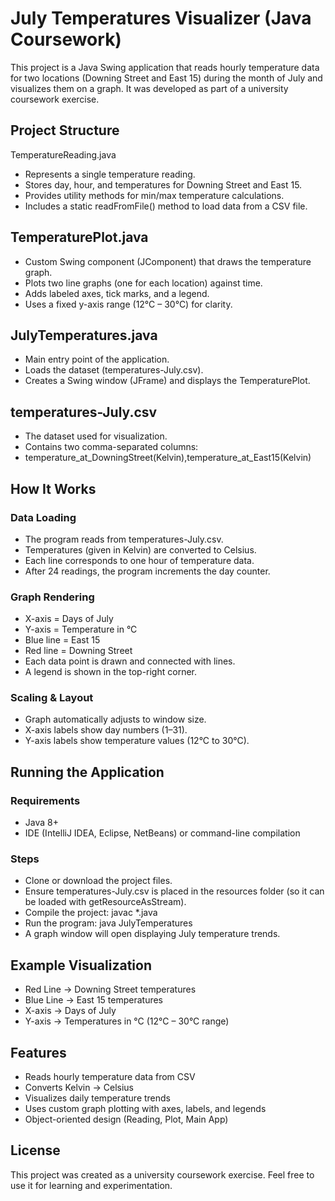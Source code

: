 # July Temperatures Visualizer (Java Coursework)
This project is a Java Swing application that reads hourly temperature data for two locations (Downing Street and East 15) during the month of July and visualizes them on a graph.
It was developed as part of a university coursework exercise.

## Project Structure
TemperatureReading.java
- Represents a single temperature reading.
- Stores day, hour, and temperatures for Downing Street and East 15.
- Provides utility methods for min/max temperature calculations.
- Includes a static readFromFile() method to load data from a CSV file.

## TemperaturePlot.java
- Custom Swing component (JComponent) that draws the temperature graph.
- Plots two line graphs (one for each location) against time.
- Adds labeled axes, tick marks, and a legend.
- Uses a fixed y-axis range (12°C – 30°C) for clarity.

## JulyTemperatures.java
- Main entry point of the application.
- Loads the dataset (temperatures-July.csv).
- Creates a Swing window (JFrame) and displays the TemperaturePlot.

## temperatures-July.csv
- The dataset used for visualization.
- Contains two comma-separated columns:
- temperature_at_DowningStreet(Kelvin),temperature_at_East15(Kelvin)

## How It Works
### Data Loading
- The program reads from temperatures-July.csv.
- Temperatures (given in Kelvin) are converted to Celsius.
- Each line corresponds to one hour of temperature data.
- After 24 readings, the program increments the day counter.

### Graph Rendering
- X-axis = Days of July
- Y-axis = Temperature in °C
- Blue line = East 15
- Red line = Downing Street
- Each data point is drawn and connected with lines.
- A legend is shown in the top-right corner.

### Scaling & Layout
- Graph automatically adjusts to window size.
- X-axis labels show day numbers (1–31).
- Y-axis labels show temperature values (12°C to 30°C).

## Running the Application
### Requirements
- Java 8+
- IDE (IntelliJ IDEA, Eclipse, NetBeans) or command-line compilation

### Steps
- Clone or download the project files.
- Ensure temperatures-July.csv is placed in the resources folder (so it can be loaded with getResourceAsStream).
- Compile the project:
javac *.java
- Run the program:
java JulyTemperatures
- A graph window will open displaying July temperature trends.

## Example Visualization
- Red Line → Downing Street temperatures
- Blue Line → East 15 temperatures
- X-axis → Days of July
- Y-axis → Temperatures in °C (12°C – 30°C range)

## Features
- Reads hourly temperature data from CSV
- Converts Kelvin → Celsius
- Visualizes daily temperature trends
- Uses custom graph plotting with axes, labels, and legends
- Object-oriented design (Reading, Plot, Main App)

## License

This project was created as a university coursework exercise.
Feel free to use it for learning and experimentation.

